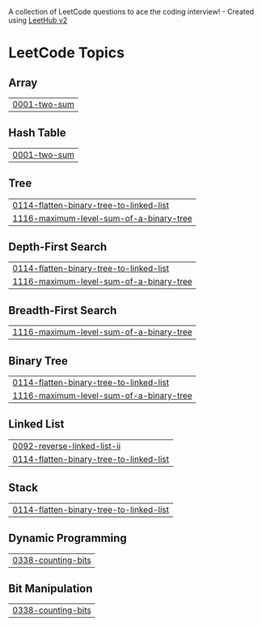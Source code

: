 A collection of LeetCode questions to ace the coding interview! - Created using [LeetHub v2](https://github.com/arunbhardwaj/LeetHub-2.0)
<!---LeetCode Topics Start-->
# LeetCode Topics
## Array
|  |
| ------- |
| [0001-two-sum](https://github.com/VedheshS/leetcode_practice/tree/master/0001-two-sum) |
## Hash Table
|  |
| ------- |
| [0001-two-sum](https://github.com/VedheshS/leetcode_practice/tree/master/0001-two-sum) |
## Tree
|  |
| ------- |
| [0114-flatten-binary-tree-to-linked-list](https://github.com/VedheshS/leetcode_practice/tree/master/0114-flatten-binary-tree-to-linked-list) |
| [1116-maximum-level-sum-of-a-binary-tree](https://github.com/VedheshS/leetcode_practice/tree/master/1116-maximum-level-sum-of-a-binary-tree) |
## Depth-First Search
|  |
| ------- |
| [0114-flatten-binary-tree-to-linked-list](https://github.com/VedheshS/leetcode_practice/tree/master/0114-flatten-binary-tree-to-linked-list) |
| [1116-maximum-level-sum-of-a-binary-tree](https://github.com/VedheshS/leetcode_practice/tree/master/1116-maximum-level-sum-of-a-binary-tree) |
## Breadth-First Search
|  |
| ------- |
| [1116-maximum-level-sum-of-a-binary-tree](https://github.com/VedheshS/leetcode_practice/tree/master/1116-maximum-level-sum-of-a-binary-tree) |
## Binary Tree
|  |
| ------- |
| [0114-flatten-binary-tree-to-linked-list](https://github.com/VedheshS/leetcode_practice/tree/master/0114-flatten-binary-tree-to-linked-list) |
| [1116-maximum-level-sum-of-a-binary-tree](https://github.com/VedheshS/leetcode_practice/tree/master/1116-maximum-level-sum-of-a-binary-tree) |
## Linked List
|  |
| ------- |
| [0092-reverse-linked-list-ii](https://github.com/VedheshS/leetcode_practice/tree/master/0092-reverse-linked-list-ii) |
| [0114-flatten-binary-tree-to-linked-list](https://github.com/VedheshS/leetcode_practice/tree/master/0114-flatten-binary-tree-to-linked-list) |
## Stack
|  |
| ------- |
| [0114-flatten-binary-tree-to-linked-list](https://github.com/VedheshS/leetcode_practice/tree/master/0114-flatten-binary-tree-to-linked-list) |
## Dynamic Programming
|  |
| ------- |
| [0338-counting-bits](https://github.com/VedheshS/leetcode_practice/tree/master/0338-counting-bits) |
## Bit Manipulation
|  |
| ------- |
| [0338-counting-bits](https://github.com/VedheshS/leetcode_practice/tree/master/0338-counting-bits) |
<!---LeetCode Topics End-->